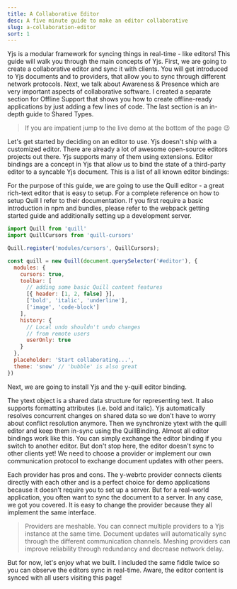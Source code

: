 ```yaml
---
title: A Collaborative Editor
desc: A five minute guide to make an editor collaborative
slug: a-collaboration-editor
sort: 1
---
```


Yjs is a modular framework for syncing things in real-time - like editors!
This guide will walk you through the main concepts of Yjs. First, we are going to create a collaborative editor and sync it with clients. You will get introduced to Yjs documents and to providers, that allow you to sync through different network protocols. Next, we talk about Awareness & Presence which are very important aspects of collaborative software. I created a separate section for Offline Support that shows you how to create offline-ready applications by just adding a few lines of code. The last section is an in-depth guide to Shared Types.

> If you are impatient jump to the live demo at the bottom of the page 😉

Let's get started by deciding on an editor to use. Yjs doesn't ship with a customized editor. There are already a lot of awesome open-source editors projects out there. Yjs supports many of them using extensions. Editor bindings are a concept in Yjs that allow us to bind the state of a third-party editor to a syncable Yjs document. This is a list of all known editor bindings:

For the purpose of this guide, we are going to use the Quill editor - a great rich-text editor that is easy to setup. For a complete reference on how to setup Quill I refer to their documentation. If you first require a basic introduction in npm and bundles, please refer to the webpack getting started guide and additionally setting up a development server.

```js
import Quill from 'quill'
import QuillCursors from 'quill-cursors'

Quill.register('modules/cursors', QuillCursors);

const quill = new Quill(document.querySelector('#editor'), {
  modules: {
    cursors: true,
    toolbar: [
      // adding some basic Quill content features
      [{ header: [1, 2, false] }],
      ['bold', 'italic', 'underline'],
      ['image', 'code-block']
    ],
    history: {
      // Local undo shouldn't undo changes
      // from remote users
      userOnly: true
    }
  },
  placeholder: 'Start collaborating...',
  theme: 'snow' // 'bubble' is also great
})
```

Next, we are going to install Yjs and the y-quill editor binding.

The ytext object is a shared data structure for representing text. It also supports formatting attributes (i.e. bold and italic). Yjs automatically resolves concurrent changes on shared data so we don't have to worry about conflict resolution anymore. Then we synchronize ytext with the quill editor and keep them in-sync using the QuillBinding. Almost all editor bindings work like this. You can simply exchange the editor binding if you switch to another editor.
But don't stop here, the editor doesn't sync to other clients yet! We need to choose a provider or implement our own communication protocol to exchange document updates with other peers.

Each provider has pros and cons. The y-webrtc provider connects clients directly with each other and is a perfect choice for demo applications because it doesn't require you to set up a server. But for a real-world application, you often want to sync the document to a server. In any case, we got you covered. It is easy to change the provider because they all implement the same interface.

> Providers are meshable. You can connect multiple providers to a Yjs instance at the same time. Document updates will automatically sync through the different communication channels. Meshing providers can improve reliability through redundancy and decrease network delay.

But for now, let's enjoy what we built. I included the same fiddle twice so you can observe the editors sync in real-time. Aware, the editor content is synced with all users visiting this page!
